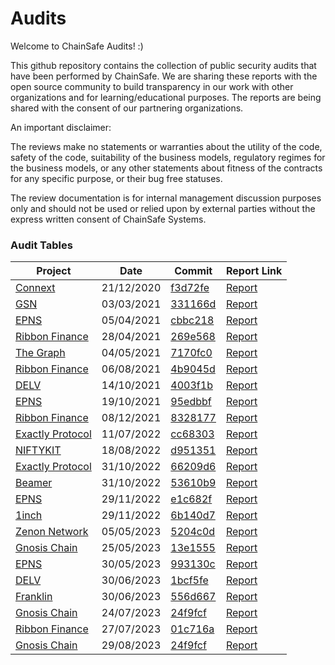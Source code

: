 # Audits
Welcome to ChainSafe Audits! :)

This github repository contains the collection of public security audits that have been performed by ChainSafe. We are sharing these reports with the open source community to build transparency in our work with other organizations and for learning/educational purposes. The reports are being shared with the consent of our partnering organizations.

An important disclaimer:

The reviews make no statements or warranties about the utility of the code, safety of the code, suitability of the business models, regulatory regimes for the business models, or any other statements about fitness of the contracts for any specific purpose, or their bug free statuses.

The review documentation is for internal management discussion purposes only and should not be used or relied upon by external parties without the express written consent of ChainSafe Systems.


### Audit Tables

| Project | Date | Commit | Report Link |
| -------- | -------- | -------- | -------- |
| [Connext](https://connext.network/)| 21/12/2020     | [f3d72fe](https://github.com/connext/vector/releases/tag/vector-0.0.17)     | [Report](/Connext/connext-12-2020.pdf)|
| [GSN](https://opengsn.org/)| 03/03/2021     | [331166d](https://github.com/opengsn/gsn/tree/release)     | [Report](/GSN/opengsn-03-2021.pdf)  |
| [EPNS](https://epns.io/)| 05/04/2021     | [cbbc218](https://github.com/ethereum-push-notification-service/epns-smart-contracts-genesis/tree/cbbc2183308f9f7c722aecb6a1c565ce16273be0)     | [Report](/EPNS/epns-protocol-03-2021.pdf)  |
| [Ribbon Finance](https://www.ribbon.finance/)| 28/04/2021     | [269e568](https://github.com/ribbon-finance/audit/tree/269e56845e76849855abe20f2dea5c5c5da52750)     | [Report](/Ribbon%20Finance/ribbon-finance-04-2021.pdf)  |
| [The Graph](https://edgeandnode.com/)| 04/05/2021     | [7170fc0](https://github.com/graphprotocol/contracts/commit/7170fc04a210c9158712edd81b797702f82fcff6)     | [Report](/The%20Graph/thegraph-04-2021.pdf)  |
| [Ribbon Finance](https://www.ribbon.finance/)| 06/08/2021     | [4b9045d](https://github.com/ribbon-finance/ribbon-v2/tree/4b9045d69a20a505b823f2cb8c32cdc3c6e3b79f)     | [Report](/Ribbon%20Finance/RibbonV2-July-2021.pdf)  |
| [DELV](https://council.delv.tech/)| 14/10/2021     | [4003f1b](https://github.com/delvtech/council)     | [Report](/DELV/delv-10-2021.pdf)  |
| [EPNS](https://epns.io/)| 19/10/2021     | [95edbbf](https://github.com/ethereum-push-notification-service/epns-protocol-staging/tree/95edbbf783cb862202079206b255bd8476548d4f)     | [Report](/EPNS/epns-protocol-10-2021.pdf)  |
| [Ribbon Finance](https://www.ribbon.finance/)| 08/12/2021     | [8328177](https://github.com/ribbon-finance/ribbon-v2/tree/8328177fc188a344ea22591e872077d100a9e8a3)     | [Report](/Ribbon%20Finance/ribbon-finance-11-2021.pdf)  |
| [Exactly Protocol](https://exact.ly/)| 11/07/2022     | [cc68303](https://github.com/exactly-protocol/protocol/tree/cc68303704cf9a3aaad0bfc49968033acc42a63b)     | [Report](/Exactly%20Protocol/exactly-finance-05-2022.pdf)  |
| [NIFTYKIT](https://niftykit.com/)| 18/08/2022     | [d951351](https://github.com/niftykit-inc/niftykit-contracts/tree/d951351a75902336f7ab5d49f5f3e492a1dc312e)     | [Report](/NIFTYKIT/niftykit-v2-08-2022.pdf)  |
| [Exactly Protocol](https://exact.ly/)| 31/10/2022     | [66209d6](https://github.com/exactly-protocol/protocol/commit/66209d6c44a6180bb7fbdc0bc4f46f292d2315a4)     | [Report](/Exactly%20Protocol/exactly-protocol-10-2022.pdf)  |
| [Beamer](https://beamerbridge.com/)| 31/10/2022     | [53610b9](https://github.com/beamer-bridge/beamer/tree/53610b9b890e75e724d1996033e05ea5e0823984)     | [Report](/Beamer/beamer-01-2023.pdf)  |
| [EPNS](https://epns.io/)| 29/11/2022     | [e1c682f](https://github.com/ethereum-push-notification-service/push-protocol-staging/tree/e1c682fe2a5fc2658bd3f73c6984a18d71b083b1)     | [Report](/EPNS/epns-protocol-11-2022.pdf)  |
| [1inch](https://1inch.io/)| 29/11/2022     | [6b140d7](https://github.com/1inch/farming/tree/6b140d74cc751360e6f72d4ea68d8f3caea09bce)     | [Report](/1inch/1inch-11-2022.pdf)  |
| [Zenon Network](https://zenon.network/)| 05/05/2023     | [5204c0d](https://github.com/HyperCore-Team/evm-bridge-contracts/tree/5204c0df4e0a2a1bcaa69e5fa22c9131c09e76e9)     | [Report](/Zenon%20Network/zenon-05-2023.pdf)  |
| [Gnosis Chain](https://www.gnosis.io/)| 25/05/2023     | [13e1555](https://github.com/gnosischain/deposit-contract/tree/13e155500b626612844e3d0fccc11b02b11ea785)     | [Report](/Gnosis%20Chain/gnosis-05-2023.pdf)  |
| [EPNS](https://epns.io/)| 30/05/2023     | [993130c](https://github.com/ethereum-push-notification-service/push-smart-contracts/tree/993130c48211a83fd2b19fb082f2e25f91fa04cc)     | [Report](/EPNS/epns-protocol-05-2023.pdf)  |
| [DELV](https://hyperdrive.delv.tech/)| 30/06/2023     | [1bcf5fe](https://github.com/delvtech/hyperdrive/commit/1bcf5fe45b9d3dd02741302dd639104338e79c21)     | [Report](/DELV/delv-06-2023.pdf)  |
| [Franklin](https://www.hellofranklin.co/)| 30/06/2023     | [556d667](https://github.com/franklin-systems/franklin/commit/556d667e81f902de04513eb12fc0108334edcb22)     | [Report](/Franklin/franklin-06-2023.pdf)  |
| [Gnosis Chain](https://www.gnosis.io/)| 24/07/2023     | [24f9fcf](https://github.com/gnosischain/deposit-contract/tree/24f9fcfdff4ef04fd47d459aaa88741c66c5dba4)     | [Report](/Gnosis%20Chain/gnosis-07-2023.pdf)  |
| [Ribbon Finance](https://www.ribbon.finance/)| 27/07/2023     | [01c716a](https://github.com/ribbon-finance/ribbon-v2/tree/01c716a6bf452bdf8789f8cf5b3ef3e36db2da8e)     | [Report](/Ribbon%20Finance/ribbon-07-2023.pdf)  |
| [Gnosis Chain](https://www.gnosis.io/)| 29/08/2023     | [24f9fcf](https://github.com/gnosischain/tokenbridge-contracts/tree/b778a4a3823c2ae8111270af280a2e865762eb71)     | [Report](/Gnosis%20Chain/gnosis-08-2023.pdf)  |
